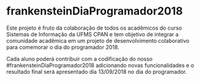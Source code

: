 # frankensteinDiaProgramador2018
Este projeto é fruto da colaboração de todos os acadêmicos do curso Sistemas de Informação da UFMS CPAN e tem objetivo de integrar a comunidade acadêmica em um projeto de desenvolvimento colaborativo para comemorar o dia do programador 2018.

Cada aluno poderá contribuir com a codificação do nosso #frankensteinDiaProgramador2018 adicionando novas funcionalidades e o resultado final será apresentado dia 13/09/2018 no dia do programador.
